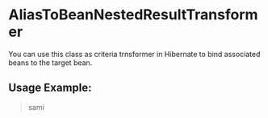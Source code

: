AliasToBeanNestedResultTransformer
==================================

You can use this class as criteria trnsformer in Hibernate to bind associated beans to the target bean.

Usage Example:
--------------

> sami
